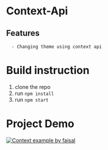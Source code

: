 # Context-Api

##  Features
      - Changing theme using context api

# Build instruction
1.  clone the repo
2.  run `npm install`
3.  run `npm start`


 # Project Demo

<a href="https://drive.google.com/file/d/1tpVehApGmgUcL20be9Y6HIz0p5zXqHcF/view?usp=sharing"><img src="https://drive.google.com/file/d/1tpVehApGmgUcL20be9Y6HIz0p5zXqHcF/view?usp=sharing" title="Context example by faisal"/></a>